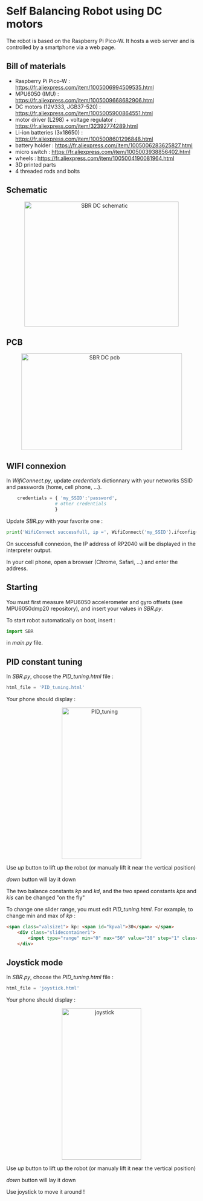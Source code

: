 # Self Balancing Robot using DC motors

The robot is based on the Raspberry Pi Pico-W. It hosts a web server and is controlled by a smartphone via a web page.

## Bill of materials

- Raspberry Pi Pico-W : https://fr.aliexpress.com/item/1005006994509535.html
- MPU6050 (IMU) : https://fr.aliexpress.com/item/1005009668682906.html
- DC motors (12V333, JGB37-520) : https://fr.aliexpress.com/item/1005005900864551.html
- motor driver (L298) + voltage regulator : https://fr.aliexpress.com/item/32392774289.html
- Li-ion batteries (3x18650) : https://fr.aliexpress.com/item/1005008601296848.html
- battery holder : https://fr.aliexpress.com/item/1005006283625827.html
- micro switch : https://fr.aliexpress.com/item/1005003938856402.html
- wheels : https://fr.aliexpress.com/item/1005004190081964.html
- 3D printed parts
- 4 threaded rods and bolts

## Schematic
<div align="center">
<img width="408" height="330" alt="SBR DC schematic" src="https://github.com/user-attachments/assets/9a6793d9-0dad-4ebc-8e11-71ea9fed0f0f" />
</div>

## PCB
<div align="center">
<img width="425" height="255" alt="SBR DC pcb" src="https://github.com/user-attachments/assets/232d5cd7-0d6d-4eb9-b500-8c8707bdeb39" />
</div>

## WIFI connexion

In _WifiConnect.py_, update _credentials_ dictionnary with your networks SSID and passwords (home, cell phone, ...).

```python
    credentials = { 'my_SSID':'password',
                  # other credentials
                  }
```

Update  _SBR.py_ with your favorite one :

```python
print('WifiConnect successfull, ip =', WifiConnect('my_SSID').ifconfig()[0])
```

On successfull connexion, the IP address of RP2040 will be displayed in the interpreter output.

In your cell phone, open a browser (Chrome, Safari, ...) and enter the address.

## Starting

You must first measure MPU6050 accelerometer and gyro offsets (see MPU6050dmp20 repository), and insert your values in _SBR.py_.

To start robot automatically on boot, insert :

```python
import SBR
```
in _main.py_ file.

## PID constant tuning


In _SBR.py_, choose the _PID_tuning.html_ file :

```python
html_file = 'PID_tuning.html'
```

Your phone should display :

<div align="center">
   <img width="210" height="400" alt="PID_tuning" src="https://github.com/user-attachments/assets/16bbf4a2-9843-46fd-8454-fec3b752607f" />
</div>


Use _up_ button to lift up the robot (or manualy lift it near the vertical position)

_down_ button will lay it down

The two balance constants _kp_ and _kd_, and the two speed constants _kps_ and _kis_ can be changed "on the fly"

To change one slider range, you must edit _PID_tuning.html_. For example, to change min and max of _kp_ :

```html
<span class="valsize1"> kp: <span id="kpval">30</span> </span>
    <div class="slidecontainer1">
		<input type="range" min="0" max="50" value="30" step="1" class="slider" id="kpslider">
	</div>
```

## Joystick mode

In _SBR.py_, choose the _PID_tuning.html_ file :

```python
html_file = 'joystick.html'
```

Your phone should display :

<div align="center">
    <img width="210" height="400" alt="joystick" src="https://github.com/user-attachments/assets/50b4896e-286c-41d6-a4d2-943c29243d4e" />
</div>


Use _up_ button to lift up the robot (or manualy lift it near the vertical position)

_down_ button will lay it down

Use joystick to move it around !
